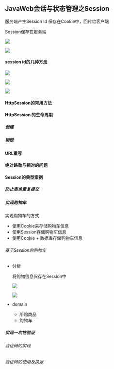 ## JavaWeb会话与状态管理之Session

服务端产生Session Id 保存在Cookie中，回传给客户端

Session保存在服务端

![](C:\Users\听音乐的酒\Desktop\笔记\学习笔记\imgs1\30.png)

![](C:\Users\听音乐的酒\Desktop\笔记\学习笔记\imgs1\32.png)

#### session id的几种方法

![](C:\Users\听音乐的酒\Desktop\笔记\学习笔记\imgs1\34.png)

![](C:\Users\听音乐的酒\Desktop\笔记\学习笔记\imgs1\35.png)

![](C:\Users\听音乐的酒\Desktop\笔记\学习笔记\imgs1\36.png)

#### HttpSession的常用方法

#### HttpSession 的生命周期

##### 创建

##### 销毁

#### URL重写

#### 绝对路劲与相对的问题

#### Session的典型案例

##### 防止表单重复提交

##### 实现购物车

实现购物车的方式

- 使用Cookie来存储购物车信息
- 使用Session存储购物车信息
- 使用Cookie + 数据库存储购物车信息

###### 基于Session的购物车

- 分析

  将购物信息保存在Session中



  ![](C:\Users\听音乐的酒\Desktop\笔记\学习笔记\imgs1\37.png)

  ![](C:\Users\听音乐的酒\Desktop\笔记\学习笔记\imgs1\38.png)

- domain

  - 所购商品
  - 购物车

##### 实现一次性验证

###### 验证码的实现

###### 验证码的使用及换张